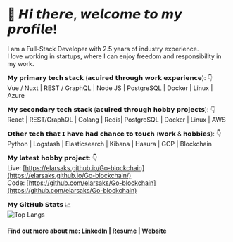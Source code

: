 # 👋 𝙃𝙞 𝙩𝙝𝙚𝙧𝙚, 𝙬𝙚𝙡𝙘𝙤𝙢𝙚 𝙩𝙤 𝙢𝙮 𝙥𝙧𝙤𝙛𝙞𝙡𝙚!

I am a Full-Stack Developer with 2.5 years of industry experience.  
I love working in startups, where I can enjoy freedom and responsibility in my work.

𝗠𝘆 𝗽𝗿𝗶𝗺𝗮𝗿𝘆 𝘁𝗲𝗰𝗵 𝘀𝘁𝗮𝗰𝗸 (𝗮𝗰𝘂𝗶𝗿𝗲𝗱 𝘁𝗵𝗿𝗼𝘂𝗴𝗵 𝘄𝗼𝗿𝗸 𝗲𝘅𝗽𝗲𝗿𝗶𝗲𝗻𝗰𝗲): 👇  
Vue / Nuxt | REST / GraphQL | Node JS | PostgreSQL | Docker | Linux | Azure

𝗠𝘆 𝘀𝗲𝗰𝗼𝗻𝗱𝗮𝗿𝘆 𝘁𝗲𝗰𝗵 𝘀𝘁𝗮𝗰𝗸 (𝗮𝗰𝘂𝗶𝗿𝗲𝗱 𝘁𝗵𝗿𝗼𝘂𝗴𝗵 𝗵𝗼𝗯𝗯𝘆 𝗽𝗿𝗼𝗷𝗲𝗰𝘁𝘀): 👇  
React | REST/GraphQL | Golang | Redis| PostgreSQL | Docker | Linux | AWS

𝗢𝘁𝗵𝗲𝗿 𝘁𝗲𝗰𝗵 𝘁𝗵𝗮𝘁 𝗜 𝗵𝗮𝘃𝗲 𝗵𝗮𝗱 𝗰𝗵𝗮𝗻𝗰𝗲 𝘁𝗼 𝘁𝗼𝘂𝗰𝗵 (𝘄𝗼𝗿𝗸 & 𝗵𝗼𝗯𝗯𝗶𝗲𝘀): 👇  
Python | Logstash | Elasticsearch | Kibana | Hasura | GCP | Blockchain

𝗠𝘆 𝗹𝗮𝘁𝗲𝘀𝘁 𝗵𝗼𝗯𝗯𝘆 𝗽𝗿𝗼𝗷𝗲𝗰𝘁: 👇    
Live: [https://elarsaks.github.io/Go-blockchain](https://elarsaks.github.io/Go-blockchain/)  
Code: [https://github.com/elarsaks/Go-blockchain](https://github.com/elarsaks/Go-blockchain)

𝗠𝘆 𝗚𝗶𝘁𝗛𝘂𝗯 𝗦𝘁𝗮𝘁𝘀 📈   
![Top Langs](https://github-readme-stats.vercel.app/api/top-langs/?username=elarsaks&layout=compact&title_color=007bff&text_color=e7e7e7&icon_color=007bff&bg_color=171c28)

####  Find out more about me:  [LinkedIn](http://www.linkedin.com/in/elarsaks/) | [Resume](https://saks.digital/wp-content/uploads/2023/07/Elar-Saks-CV-English.pdf) | [Website](https://saks.digital)



